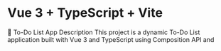 # Vue 3 + TypeScript + Vite

📝 To-Do List App Description
This project is a dynamic To-Do List application built with Vue 3 and TypeScript using Composition API and <script setup> syntax.
The app allows users to create, toggle, delete, and filter tasks based on their completion status.

It is structured with modular components to make it clean, scalable, and easy to maintain.

🎯 Main Features:
Add Tasks:
Users can easily add new tasks using a form. If the input is empty, a friendly validation message appears to guide the user.

Toggle Task Completion:
Each task can be marked as completed or incomplete by clicking a checkbox.

Delete Tasks:
Tasks can be removed individually with a delete button (🗑️), ensuring users keep their list clean and updated.

Filter Tasks:
Three filters allow users to view:

All tasks

Only tasks to do

Only completed tasks

Live Task Counter:
Displays the number of completed tasks versus total tasks dynamically.

📦 Components Overview:
1. App.vue (Main Application File)
Manages the global state: the list of tasks, current filter, and task statistics.

Connects all other components together.

Handles all core logic like addTask, toggleDone, removeTask, and setFilter.

Uses computed properties like totalDone and filteredtask to automatically update the UI based on user interaction.

2. Task.vue (Form for Adding New Tasks)
Contains an input field bound to a newTask ref.

Emits an add-task event to send the new task title to the parent (App.vue).

Displays an error message if the input is empty to improve the user experience.

3. Tasklist.vue (Tasks Display List)
Receives the list of tasks as a prop.

Loops through and displays each task.

Allows toggling a task’s done status via checkbox.

Includes a delete button that emits a remove-task event to the parent to remove a task.

4. FilterButton.vue (Reusable Filter Buttons)
Represents a button for each filter option (all, todo, done).

Emits a set-filter event when clicked.

Helps the user control which tasks are visible without modifying the list manually.

